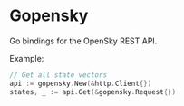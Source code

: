 # Gopensky

Go bindings for the OpenSky REST API.

Example: 

```go
// Get all state vectors
api := gopensky.New(&http.Client{})
states, _ := api.Get(&gopensky.Request{})
```
